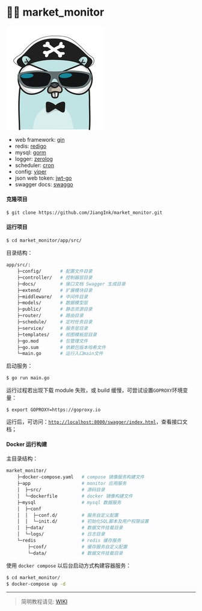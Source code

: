 # :guardsman: market_monitor

![gopher](./app/src/public/gopher.png)

* web framework: [gin](https://github.com/gin-gonic/gin)
* redis: [redigo](https://github.com/gomodule/redigo)
* mysql: [gorm](https://github.com/jinzhu/gorm)
* logger: [zerolog](https://github.com/rs/zerolog)
* scheduler: [cron](https://github.com/robfig/cron)
* config: [viper](https://github.com/spf13/viper)
* json web token: [jwt-go](https://github.com/dgrijalva/jwt-go)
* swagger docs: [swaggo](https://github.com/swaggo/gin-swagger)

#### 克隆项目
``` shell
$ git clone https://github.com/JiangInk/market_monitor.git
```

#### 运行项目

``` bash
$ cd market_monitor/app/src/
```

目录结构：
``` bash
app/src/:
    ├─config/       # 配置文件目录
    ├─controller/   # 控制器层目录
    ├─docs/         # 接口文档 Swagger 生成目录
    ├─extend/       # 扩展模块目录
    ├─middleware/   # 中间件目录
    ├─models/       # 数据模型层
    ├─public/       # 静态资源目录
    ├─router/       # 路由目录
    ├─schedule/     # 定时任务目录
    ├─service/      # 服务层目录
    ├─templates/    # 视图模板层目录
    ├─go.mod        # 包管理文件
    ├─go.sum        # 依赖包版本哈希文件
    └─main.go       # 运行入口main文件
```

启动服务：
``` bash
$ go run main.go
```

运行过程若出现下载 module 失败，或 build 缓慢，可尝试设置`GOPROXY`环境变量：
``` shell
$ export GOPROXY=https://goproxy.io
```

运行后，可访问：[`http://localhost:8000/swagger/index.html`](http://localhost:8000/swagger/index.html)，查看接口文档；

#### Docker 运行构建

主目录结构：
``` bash
market_monitor/
    ├─docker-compose.yaml   # compose 镜像服务构建文件
    ├─app                   # monitor 应用服务
    │  ├─src/               # 源码目录
    │  └─dockerfile         # docker 镜像构建文件
    ├─mysql                 # mysql 数据服务
    │  ├─conf
    │  │  ├─conf.d/         # 服务自定义配置
    │  │  └─init.d/         # 初始化SQL脚本及用户权限设置
    │  ├─data/              # 数据文件挂载目录
    │  └─logs/              # 日志目录
    └─redis                 # redis 缓存服务
        ├─conf/             # 缓存服务自定义配置
        └─data/             # 数据文件挂载目录
```

使用 `docker compose` 以后台启动方式构建容器服务：
``` bash
$ cd market_monitor/
$ docker-compose up -d
```

---

> 简明教程请见: [WIKI](https://github.com/JiangInk/market_monitor/wiki)

